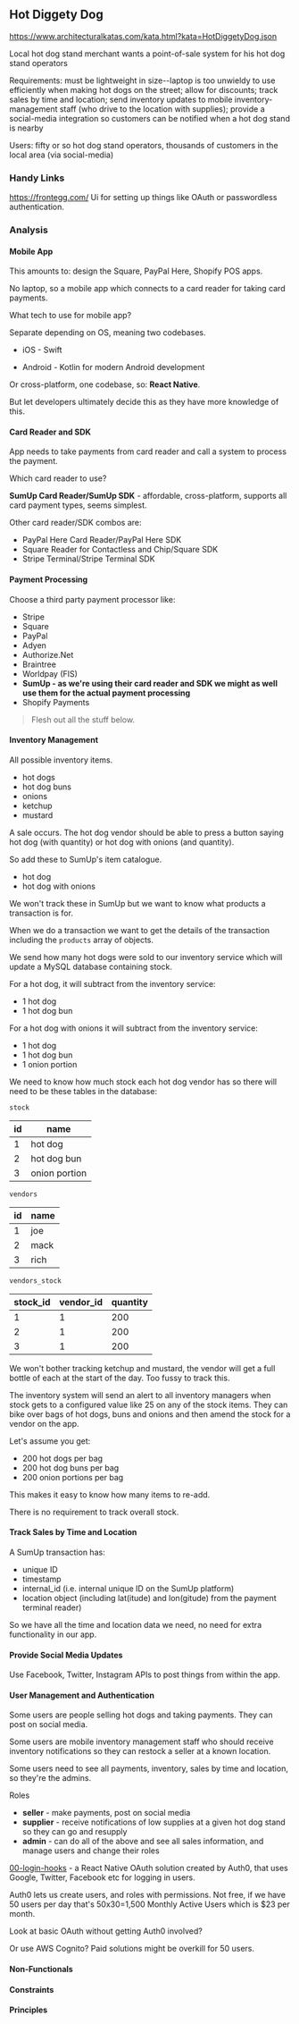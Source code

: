 ## Hot Diggety Dog
https://www.architecturalkatas.com/kata.html?kata=HotDiggetyDog.json

Local hot dog stand merchant wants a point-of-sale system for his hot dog stand operators

Requirements: must be lightweight in size--laptop is too unwieldy to use efficiently when making hot dogs on the street; allow for discounts; track sales by time and location; send inventory updates to mobile inventory-management staff (who drive to the location with supplies); provide a social-media integration so customers can be notified when a hot dog stand is nearby

Users: fifty or so hot dog stand operators, thousands of customers in the local area (via social-media)

### Handy Links

https://frontegg.com/ Ui for setting up things like OAuth or passwordless authentication.

### Analysis

#### Mobile App
This amounts to: design the Square, PayPal Here, Shopify POS apps.

No laptop, so a mobile app which connects to a card reader for taking card payments. 

What tech to use for mobile app? 

Separate depending on OS, meaning two codebases.

* iOS - Swift

* Android - Kotlin for modern Android development

Or cross-platform, one codebase, so: **React Native**.

But let developers ultimately decide this as they have more knowledge of this.

#### Card Reader and SDK
App needs to take payments from card reader and call a system to process the payment.

Which card reader to use?

**SumUp Card Reader/SumUp SDK** - affordable, cross-platform, supports all card payment types, seems simplest.

Other card reader/SDK combos are:

* PayPal Here Card Reader/PayPal Here SDK
* Square Reader for Contactless and Chip/Square SDK
* Stripe Terminal/Stripe Terminal SDK

#### Payment Processing

Choose a third party payment processor like:

* Stripe
* Square
* PayPal
* Adyen
* Authorize.Net
* Braintree
* Worldpay (FIS)
* **SumUp - as we're using their card reader and SDK we might as well use them for the actual payment processing**
* Shopify Payments

> Flesh out all the stuff below.

#### Inventory Management

All possible inventory items.

* hot dogs
* hot dog buns
* onions
* ketchup
* mustard

A sale occurs. The hot dog vendor should be able to press a button saying hot dog (with quantity) or hot dog with onions (and quantity).

So add these to SumUp's item catalogue.

* hot dog
* hot dog with onions

We won't track these in SumUp but we want to know what products a transaction is for.

When we do a transaction we want to get the details of the transaction including the `products` array of objects.

We send how many hot dogs were sold to our inventory service which will update a MySQL database containing stock.

For a hot dog, it will subtract from the inventory service:

* 1 hot dog
* 1 hot dog bun

For a hot dog with onions it will subtract from the inventory service:

* 1 hot dog
* 1 hot dog bun
* 1 onion portion

We need to know how much stock each hot dog vendor has so there will need to be these tables in the database:

`stock` 

| id | name                    |
|----|-------------------------|
| 1  | hot dog                 |
| 2  | hot dog bun             |
| 3  | onion portion |

`vendors`

| id | name |
|----|------|
| 1  | joe  |
| 2  | mack |
| 3  | rich |

`vendors_stock`

| stock_id | vendor_id | quantity |
|----|-----------|----------|
| 1  | 1         | 200      |
| 2  | 1         | 200      |
| 3  | 1         | 200      |

We won't bother tracking ketchup and mustard, the vendor will get a full bottle of each at the start of the day. Too fussy to track this.

The inventory system will send an alert to all inventory managers when stock gets to a configured value like 25 on any of the stock items. They can bike over bags of hot dogs, buns and onions and then amend the stock for a vendor on the app.

Let's assume you get:

* 200 hot dogs per bag
* 200 hot dog buns per bag
* 200 onion portions per bag

This makes it easy to know how many items to re-add.

There is no requirement to track overall stock.

#### Track Sales by Time and Location

A SumUp transaction has:

* unique ID
* timestamp
* internal_id (i.e. internal unique ID on the SumUp platform)
* location object (including lat(itude) and lon(gitude) from the payment terminal reader)

So we have all the time and location data we need, no need for extra functionality in our app.

#### Provide Social Media Updates

Use Facebook, Twitter, Instagram APIs to post things from within the app.

#### User Management and Authentication
Some users are people selling hot dogs and taking payments. They can post on social media.

Some users are mobile inventory management staff who should receive inventory notifications so they can restock a seller at a known location.

Some users need to see all payments, inventory, sales by time and location, so they're the admins.

Roles

* **seller** - make payments, post on social media
* **supplier** - receive notifications of low supplies at a given hot dog stand so they can go and resupply
* **admin** - can do all of the above and see all sales information, and manage users and change their roles

[00-login-hooks](00-login-hooks) - a React Native OAuth solution created by Auth0, that uses Google, Twitter, Facebook etc for logging in users.

Auth0 lets us create users, and roles with permissions. Not free, if we have 50 users per day that's 50x30=1,500 Monthly Active Users which is $23 per month.

Look at basic OAuth without getting Auth0 involved?

Or use AWS Cognito? Paid solutions might be overkill for 50 users.

#### Non-Functionals

#### Constraints

#### Principles